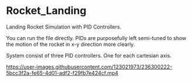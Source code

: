 # Rocket_Landing
Landing Rocket Simulation with PID Controllers.

You can run the file directly. PIDs are purposefully left semi-tuned to show the motion of the rocket in x-y direction more clearly.

System consist of three PID controllers. One for each cartesian axis. 



https://user-images.githubusercontent.com/123021973/236300222-5bcc3f2a-fe65-4d01-adf2-f29fb7e424cf.mp4

